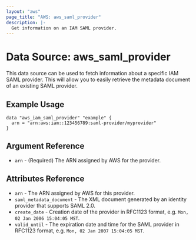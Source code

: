 ```yaml
---
layout: "aws"
page_title: "AWS: aws_saml_provider"
description: |-
  Get information on an IAM SAML provider.
---
```


# Data Source: aws_saml_provider

This data source can be used to fetch information about a specific
IAM SAML provider. This will allow you to easily retrieve the metadata
document of an existing SAML provider.

## Example Usage

```hcl
data "aws_iam_saml_provider" "example" {
  arn = "arn:aws:iam::123456789:saml-provider/myprovider"
}
```

## Argument Reference

* `arn` - (Required) The ARN assigned by AWS for the provider.

## Attributes Reference

* `arn` - The ARN assigned by AWS for this provider.
* `saml_metadata_document` - The XML document generated by an identity provider that supports SAML 2.0.
* `create_date` - Creation date of the provider in RFC1123 format, e.g. `Mon, 02 Jan 2006 15:04:05 MST`.
* `valid_until` - The expiration date and time for the SAML provider in RFC1123 format, e.g. `Mon, 02 Jan 2007 15:04:05 MST`.

